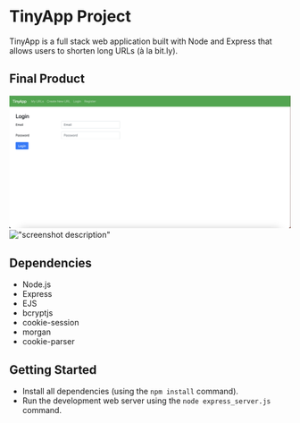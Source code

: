 # TinyApp Project

TinyApp is a full stack web application built with Node and Express that allows users to shorten long URLs (à la bit.ly).

## Final Product

!["Screenshot of Login page"](https://github.com/jsnmarkd/tinyapp/blob/main/docs/login-page.png?raw=true)
!["screenshot description"](#)

## Dependencies

- Node.js
- Express
- EJS
- bcryptjs
- cookie-session
- morgan
- cookie-parser

## Getting Started

- Install all dependencies (using the `npm install` command).
- Run the development web server using the `node express_server.js` command.

